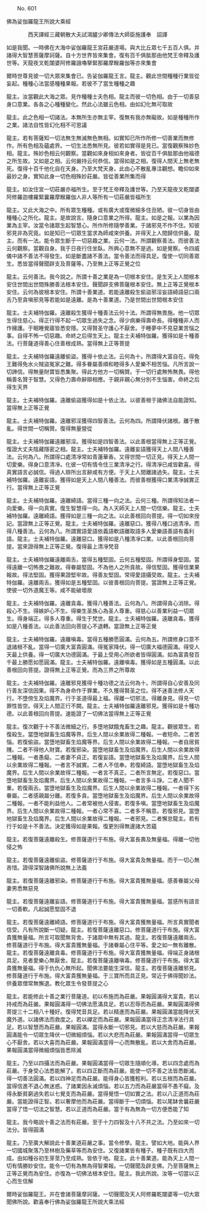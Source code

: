 ﻿　　No. 601

佛為娑伽羅龍王所說大乘經

　　　　西天譯經三藏朝散大夫試鴻臚少卿傳法大師臣施護奉　詔譯


如是我聞。一時佛在大海中娑伽羅龍王宮莊嚴道場。與大比丘眾七千五百人俱。并諸得大智慧菩薩摩訶薩。自十方世界皆來集會。復有百千俱胝那由他梵王帝釋及護世等。天龍夜叉乾闥婆阿修羅誐嚕拏緊那羅摩睺羅伽等亦來集會

爾時世尊見彼一切大眾來集會已。告娑伽羅龍王言。龍主。觀此世間種種行業皆從妄起。種種心法當感種種果報。若彼不了當生種種之趣

龍主。汝當觀此大海之眾。見作種種士夫色相。龍主而彼一切色相。由于一切善惡身口意業。各各之心種種變化。然此心法雖云色相。由如幻化無可取故

龍主。此之色相一切諸法。本無所生亦無主宰。復無有我亦無礙故。如是種種所作之業。諸法自性皆幻化相不可思議

龍主。若有菩薩知一切法無生無滅無色無相。如實知已所作所修一切善業而無修作。所有色相及蘊處界。一切生法悉無所見。彼若如實得是見已。當復觀察殊妙色相。龍主。殊妙色相云何觀察。當觀如來身相如來身者。皆從百千俱胝那由他福德之所生故。又如是之相。云何嚴持云何恭信。當得如是之相。復得人間天上無老無死。復得十百千他化自在天身。乃至大梵天身。此由心不散亂專注觀想。瞻仰如來最妙之身。實知此身一切色相殊妙莊嚴。皆從善業所集而得

龍主。如汝住宮一切莊嚴亦福所生。至于梵王帝釋及護世等。乃至天龍夜叉乾闥婆阿修羅迦樓羅緊曩羅摩睺羅伽人非人等所有一切莊嚴皆福所生

龍主。又此大海之中。所有眾生種種。或有廣大或復微細多住丑陋。彼一切身皆由種種心之所化。龍主。是故說言。隨身口意業之所得。龍主。如是之報。以業為因業為主宰。汝當令諸眾生起智慧心。所作所修隨學善業。于諸邪見不作不住。知彼邪見非為究竟。如是知已一切眾生當求為師咸來供養。并得天上人間歸信供養。龍主。而有一法。能令眾生斷于一切惡趣之業。云何一法。所謂觀察善法。而彼善法云何觀察。當觀自身。我于日夜行住坐臥。所興心意無不是過。如是覺察。令四威儀中諸不善法不得發生。如是斷盡諸不善法。當令善法而得具足。復使一切同善眾生。悉皆當得聲聞辟支及菩薩等。乃至無上正等正覺之位

龍主。云何善法。我今說之。所謂十善之業是為一切根本安住。是生天上人間根本安住世間出世間殊勝善法根本安住。聲聞辟支佛菩薩根本安住。無上正等正覺根本安住。云何為彼根本安住。所謂十善業道。若能遠離殺生偷盜邪淫妄語綺語惡口兩舌乃至貪嗔邪見等若能如是遠離。是為十善業道。乃是世間出世間根本安住

龍主。士夫補特伽羅。遠離殺生獲得十種善法云何十法。所謂得無畏施。他一切眾生得住慈心。得正行得不起一切眾生過失之念。得少病樂得壽命長。得種種非人而作擁護。于眠睡覺寤皆悉安隱。又得賢圣守護心不厭舍。于睡夢中不見惡業苦惱之事。自得不怖一切惡趣。命終之后得生天上。龍主士夫補特伽羅。獲得如是十種善法。行菩薩道得善心住善根成熟。當得無上正等菩提

龍主。士夫補特伽羅遠離偷盜。獲得十依止法。云何為十。所謂得大富自在。得免王難得免水火賊盜冤家之難。得多眷屬善順和睦得多人愛樂不相苦惱。凡所言說一切諦信。得無量財寶皆悉集聚。得此方他方一切稱贊。于一切行處無怖無畏。得他稱善名贊于智慧。又得色力壽命辭辯相應。于親非親心無分別不生惱害。命終之后得生天界

龍主。士夫補特伽羅。遠離偷盜獲得如是十依止法。以彼善根于諸佛法自能證知。當得無上正等正覺

龍主。士夫補特伽羅。遠離邪淫獲得四智善法。云何為四。所謂降伏諸根。離于散亂。得世間一切稱贊。復得無量營從

龍主。士夫補特伽羅遠離邪淫。獲得如是四智善法。以此善根當得無上正等正覺。復證大丈夫陰藏隱密之相。龍主。士夫補特伽羅。遠離妄語獲得天上人間八種善法。云何為八。所謂得口處清凈常如青蓮華香。又得世間一切正見。得天上人間一切愛樂。得身口意清凈。化彼一切有情令住三業清凈之行。得清凈已咸皆歡喜。得真實語言必誠信。得過人辯所出言辭咸有方便。于天上人間離諸過失。龍主。士夫補特伽羅。遠離妄語。獲得如是天上人間八種善法。而彼善根獲得口業清凈誠實正行。當得無上正等正覺

龍主。士夫補特伽羅。遠離綺語。當得三種一向之法。云何三種。所謂得知法者一向愛樂。得一向真實。復生智慧得一向。為人天師天上人間一切信樂。龍主。士夫補特伽羅。遠離綺語。獲得如是三種一向之法。以此善根回向菩提。得一切如來授記。當證無上正等正覺。龍主。士夫補特伽羅。遠離惡口。獲得八種口過清凈。而得八種善法。云何為八。所謂實語愛語依義語軟語離取語多人愛樂語善語有義利語。龍主。士夫補特伽羅。遠離惡口。獲得如是八種清凈口業。以此善根回向菩提。當來證得無上正等正覺。復得最上清凈梵音

龍主。士夫補特伽羅遠離兩舌。當得五種堅固。云何五種堅固。所謂得身堅固。當得遠離一切怖畏之難故。得眷屬堅固。不為他人之所貪故。得信堅固。獲得信業果報故。得法堅固。獲得果證堅牢故。得善友堅固。常得愛語攝受故。龍主。士夫補特伽羅。遠離兩舌。獲得如是五種堅固。以彼善根回向菩提。當證無上正等正覺。使彼一切外道魔王等。咸不能破壞故

龍主。士夫補特伽羅。遠離貪毒。獲得八種善法。云何為八。所謂得貪心消除。得殺心不生。得嫉妒心不生。得樂生圣族心為圣人尊重。得慈心以善業利益一切眾生。得身端正。得多人尊重。得生于梵世。龍主。士夫補特伽羅。遠離貪毒。獲得如是八種善法。以此善法回向菩提心不退轉。當證無上正等正覺

龍主。士夫補特伽羅。遠離嗔毒。當得五種勝愿圓滿。云何為五。所謂修身口意不退諸根不亂。當得一切廣大富貴圓滿。得冤家降伏。得一切廣大福德圓滿。得受人天最上供養。得一切廣大功德圓滿。于最上受用心所欲者皆得圓滿。如為富貴發百千最上勝愿如愿圓滿。龍主。士夫補特伽羅。遠離嗔毒。獲得如是五種圓滿。以此善根回向菩提。證得無上正等正覺。而為三界之所尊故

龍主。士夫補特伽羅。遠離邪見獲得十種功德之法云何為十。所謂得自心安善及同行善友深信因果。得不為身命作于罪業。不久獲得賢圣之位。得不迷善法修人天行。不墮傍生及焰魔界。行于圣道得最上福。得離一切邪法。得離身見。得見一切罪性皆空。得天上人間正行不闕。龍主。士夫補特伽羅遠離邪見。獲得如是十種功德。以此善根回向菩提。速能證了一切佛法當得無上正等正覺

龍主。復次觀于十不善法微細之行。多墮地獄餓鬼畜生之趣。龍主。觀彼眾生。若復殺生。當墮地獄畜生焰魔等界。后生人間以余業故得二種報。一者短命。二者苦惱。若復偷盜。當墮地獄畜生焰魔等界。后生人間以余業故得二種報。一者自居貧賤。二者不得他人財寶。若復邪染。當墮地獄畜生及焰魔界。后生人間以余業故得二種報。一者愚癡。二者妻不貞正。若復妄語。當墮地獄畜生及焰魔界。后生人間以余業故得二種報。一者言不誠實。二者人不信奉。若復綺語。當墮地獄畜生及焰魔界。后生人間以余業故得二種報。一者言不真正。二者所言無定。若復惡口。當墮地獄畜生及焰魔界。后生人間以余業故得二種報。一者言多斗諍。二者人聞不重。若復兩舌。當墮地獄畜生及焰魔界。后生人間以余業故得二種報。一者得下劣眷屬。二者感親屬分離。若復多貪。當墮地獄畜生及焰魔界。后生人間以余業故得二種報。一者不能利益他人。二者常被他人侵害。若復多嗔。當墮地獄畜生及焰魔界。后生人間以余業故得二種報。一者心常不喜。二者多不稱意。若復邪見。當墮地獄畜生及焰魔界。后生人間以余業故得二種報。一者邪見。二者懈怠龍主。若有行于如是十不善法。決定獲得如是果報。復更別得無邊諸大苦蘊

龍主。若復菩薩遠離殺生。修菩薩道行于布施。得大富長壽及無量福。得離一切他侵之怖

龍主。若復菩薩遠離偷盜。修菩薩道行于布施。得大富貴及無量福。而于一切心無吝惜。證得深智諸佛所說無上法義

龍主。若復菩薩遠離邪染。修菩薩道行于布施。得大富貴獲無量福。感善眷屬父母妻男悉無惡見

龍主。若復菩薩遠離妄語。修菩薩道行于布施。得大富貴獲無量福。當感所有語言一切善軟。凡起誠愿堅固不退

龍主。若復菩薩遠離綺語。修菩薩道行于布施。得大富貴獲無量福。所言真實聞者信受。凡有所說斷一切疑。龍主。若復菩薩遠離惡口。修菩薩道行于布施。得大富貴獲無量福。所言可取聞無背舍。于諸眾中無有其過。龍主。若復菩薩遠離兩舌。修菩薩道行于布施。得大富貴獲無量福。于諸眷屬心住平等。愛之如一無有離散。龍主。若復菩薩遠離貪毒。修菩薩道行于布施。得大富貴獲無量福。得端正身諸根具足。見者愛樂心無厭舍。龍主。若復菩薩遠離嗔毒。修菩薩道行于布施。得大富貴獲無量福。得于仇仇心無所起。聞佛法要能生深信。龍主。若復菩薩遠離邪見。修菩薩道行于布施。得大富貴獲無量福。于三寶所而具正見。常近于佛得聞妙法。供養眾僧常無懈退。教化眾生令發菩提之心

龍主。若能修此十善之業行菩薩道。初以布施而為莊嚴。果報圓滿得大富貴。若以持戒而為莊嚴。果報圓滿得一切佛法愿滿具足。若以忍辱而為莊嚴。果報圓滿得佛菩提三十二相八十種好。復得梵音具足。若以精進而為莊嚴。果報圓滿當能降伏天魔外道。以諸佛法而救度之。若以禪定而為莊嚴。果報圓滿當得正念清凈法行具足。若以智慧而為莊嚴。果報圓滿。當得永斷一切邪見。若以大慈而為莊嚴。果報圓滿能令一切眾生降伏一切微細煩惱。若以大悲而為莊嚴。果報圓滿當得一切眾生心不厭舍。若以大喜而為莊嚴。果報圓滿當得一心而無散亂。若以大舍而為莊嚴。果報圓滿當得微細煩惱皆悉除滅

龍主。乃至以四攝法而為莊嚴。果報圓滿當得一切眾生隨順化導。若以四念處而為莊嚴。于身受心法悉能解了。若以四正斷而為莊嚴。能使一切不善之法皆悉斷滅。得一切善法圓滿。若以四神足而為莊嚴。能得身心皆獲輕利。若以五根而為莊嚴。當得信進不退心無迷惑。了諸業因永滅煩惱。若以五力而為莊嚴當得不愚不癡。及得永斷貧窮過失若以七覺支而為莊嚴。當得覺悟一切如實之法。若以八正道而為莊嚴。當能證得正智。若以奢摩他而為莊嚴。當得斷于一切煩惱。若以尾缽舍曩莊嚴當得了悟一切法之智慧。若以正道而為莊嚴。當于有為無為一切方便悉能了知

龍主。我今略說十善之法而有莊嚴。至于十力四智及十八不共之法。乃至如來一切法分。皆得圓滿

龍主。乃至廣大解說此十善業道莊嚴之事。當令修學。龍主。譬如大地。能與人界一切國城聚落乃至林樹及藥草等而為安住。又復諸業皆有種子。種子既有四大而成。由如種谷初生芽莖乃至成熟。皆依于地。龍主。此十善業道。能為天上人間一切有情勝妙安住。能令一切有為無為得智果報。一切聲聞及辟支佛。乃至菩薩無上正等正覺而為安住。亦復為一切佛法根本安住。龍主。我此所說。汝等一切當以正心而生信解

爾時娑伽羅龍王。并在會諸菩薩摩訶薩。一切聲聞及天人阿修羅乾闥婆等一切大眾聞佛所說。歡喜奉行佛為娑伽羅龍王所說大乘法經

